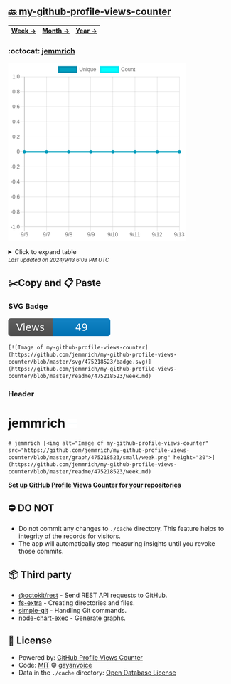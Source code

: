 ## [🔙 my-github-profile-views-counter](https://github.com/jemmrich/my-github-profile-views-counter)
| [**Week →**](https://github.com/jemmrich/my-github-profile-views-counter/blob/master/readme/475218523/week.md) | [**Month →**](https://github.com/jemmrich/my-github-profile-views-counter/blob/master/readme/475218523/month.md) | [**Year →**](https://github.com/jemmrich/my-github-profile-views-counter/blob/master/readme/475218523/year.md) |
| ---- | ---- | ----- |
### :octocat: [jemmrich](https://github.com/jemmrich/jemmrich)
![Image of my-github-profile-views-counter](https://github.com/jemmrich/my-github-profile-views-counter/blob/master/graph/475218523/large/week.png)

<details>
	<summary>Click to expand table</summary>
	<h2>:calendar: Week Page Views Table</h2>
<table>
	<tr>
		<th>
			Last Updated
		</th>
		<th>
			Unique
		</th>
		<th>
			Count
		</th>
	</tr>
	<tr>
		<td>
			<code>2024/9/13</code>
		</td>
		<td>
			<code>0</code>
		</td>
		<td>
			<code>0</code>
		</td>
	</tr>
	<tr>
		<td>
			<code>2024/9/12</code>
		</td>
		<td>
			<code>0</code>
		</td>
		<td>
			<code>0</code>
		</td>
	</tr>
	<tr>
		<td>
			<code>2024/9/11</code>
		</td>
		<td>
			<code>0</code>
		</td>
		<td>
			<code>0</code>
		</td>
	</tr>
	<tr>
		<td>
			<code>2024/9/10</code>
		</td>
		<td>
			<code>0</code>
		</td>
		<td>
			<code>0</code>
		</td>
	</tr>
	<tr>
		<td>
			<code>2024/9/9</code>
		</td>
		<td>
			<code>0</code>
		</td>
		<td>
			<code>0</code>
		</td>
	</tr>
	<tr>
		<td>
			<code>2024/9/8</code>
		</td>
		<td>
			<code>0</code>
		</td>
		<td>
			<code>0</code>
		</td>
	</tr>
	<tr>
		<td>
			<code>2024/9/7</code>
		</td>
		<td>
			<code>0</code>
		</td>
		<td>
			<code>0</code>
		</td>
	</tr>
	<tr>
		<td>
			<code>2024/9/6</code>
		</td>
		<td>
			<code>0</code>
		</td>
		<td>
			<code>0</code>
		</td>
	</tr>
</table>

</details>
<small><i>Last updated on 2024/9/13 6:03 PM UTC</i></small>

## ✂️Copy and 📋 Paste
### SVG Badge
[![Image of my-github-profile-views-counter](https://github.com/jemmrich/my-github-profile-views-counter/blob/master/svg/475218523/badge.svg)](https://github.com/jemmrich/my-github-profile-views-counter/blob/master/readme/475218523/week.md)
```readme
[![Image of my-github-profile-views-counter](https://github.com/jemmrich/my-github-profile-views-counter/blob/master/svg/475218523/badge.svg)](https://github.com/jemmrich/my-github-profile-views-counter/blob/master/readme/475218523/week.md)
```
### Header
# jemmrich [<img alt="Image of my-github-profile-views-counter" src="https://github.com/jemmrich/my-github-profile-views-counter/blob/master/graph/475218523/small/week.png" height="20">](https://github.com/jemmrich/my-github-profile-views-counter/blob/master/readme/475218523/week.md)
```readme
# jemmrich [<img alt="Image of my-github-profile-views-counter" src="https://github.com/jemmrich/my-github-profile-views-counter/blob/master/graph/475218523/small/week.png" height="20">](https://github.com/jemmrich/my-github-profile-views-counter/blob/master/readme/475218523/week.md)
```
[**Set up GitHub Profile Views Counter for your repositories**](https://github.com/gayanvoice/github-profile-views-counter)
## ⛔ DO NOT
- Do not commit any changes to `./cache` directory. This feature helps to integrity of the records for visitors.
- The app will automatically stop measuring insights until you revoke those commits.
## 📦 Third party

- [@octokit/rest](https://www.npmjs.com/package/@octokit/rest) - Send REST API requests to GitHub.
- [fs-extra](https://www.npmjs.com/package/fs-extra) - Creating directories and files.
- [simple-git](https://www.npmjs.com/package/simple-git) - Handling Git commands.
- [node-chart-exec](https://www.npmjs.com/package/node-chart-exec) - Generate graphs.
## 📄 License
- Powered by: [GitHub Profile Views Counter](https://github.com/gayanvoice/github-profile-views-counter)
- Code: [MIT](./LICENSE) © [gayanvoice](https://github.com/gayanvoice/github-profile-views-counter)
- Data in the `./cache` directory: [Open Database License](https://opendatacommons.org/licenses/odbl/1-0/)